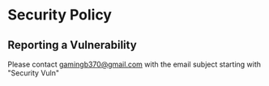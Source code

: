 # Security Policy

## Reporting a Vulnerability

Please contact gamingb370@gmail.com with the email subject starting with "Security Vuln"
